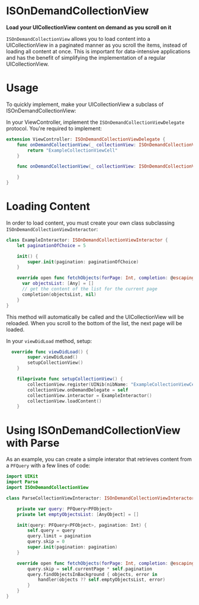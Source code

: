 # ISOnDemandCollectionView

**Load your UICollectionView content on demand as you scroll on it**

`ISOnDemandCollectionView` allows you to load content into a UICollectionView in a paginated manner as you scroll the items, instead of loading all content at once. This is important for data-intensive applications and has the benefit of simplifying the implementation of a regular UICollectionView.


# Usage

To quickly implement, make your UICollectionView a subclass of ISOnDemandCollectionView:


In your ViewController, implement the `ISOnDemandCollectionViewDelegate` protocol. You're required to implement:

```swift
extension ViewController: ISOnDemandCollectionViewDelegate {
    func onDemandCollectionView(_ collectionView: ISOnDemandCollectionView, reuseIdentifierForItemAt indexPath: IndexPath) -> String {
        return "ExampleCollectionViewCell"
    }

    func onDemandCollectionView(_ collectionView: ISOnDemandCollectionView, onContentLoadFinishedWithNewObjects objects: [Any]?, error: Error?) {

    }
}
```

# Loading Content

In order to load content, you must create your own class subclassing `ISOnDemandCollectionViewInteractor`:

```swift
class ExampleInteractor: ISOnDemandCollectionViewInteractor {
    let paginationOfChoice = 5

    init() {
        super.init(pagination: paginationOfChoice)
    }

    override open func fetchObjects(forPage: Int, completion: @escaping (([Any]?, Error?) -> Void)) {
      var objectsList: [Any] = []
      // get the content of the list for the current page
      completion(objectsList, nil)
    }
}
```

This method will automatically be called and the UICollectionView will be reloaded. When you scroll to the bottom of the list, the next page will be loaded.

In your `viewDidLoad` method, setup:

```swift
  override func viewDidLoad() {
        super.viewDidLoad()
        setupCollectionView()
    }

    fileprivate func setupCollectionView() {
        collectionView.register(UINib(nibName: "ExampleCollectionViewCell", bundle: Bundle(for: ExampleCollectionViewCell.self)), forCellWithReuseIdentifier: "ExampleCollectionViewCell")
        collectionView.onDemandDelegate = self
        collectionView.interactor = ExampleInteractor()
        collectionView.loadContent()
    }
```

# Using ISOnDemandCollectionView with Parse

As an example, you can create a simple interator that retrieves content from a `PFQuery` with a few lines of code:

```swift
import UIKit
import Parse
import ISOnDemandCollectionView

class ParseCollectionViewInteractor: ISOnDemandCollectionViewInteractor {

    private var query: PFQuery<PFObject>
    private let emptyObjectsList: [AnyObject] = []

    init(query: PFQuery<PFObject>, pagination: Int) {
        self.query = query
        query.limit = pagination
        query.skip = 0
        super.init(pagination: pagination)
    }

    override open func fetchObjects(forPage: Int, completion: @escaping (([Any]?, Error?) -> Void)) {
        query.skip = self.currentPage * self.pagination
        query.findObjectsInBackground { objects, error in
            handler(objects ?? self.emptyObjectsList, error)
        }
    }
}
```
